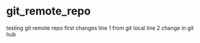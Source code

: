 # git_remote_repo
testing git remote repo
first changes
line 1 from git local
line 2
change in git hub
